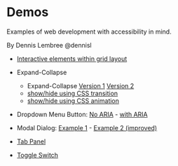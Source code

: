 # Demos

Examples of web development with accessibility in mind.

By Dennis Lembree @dennisl

- [Interactive elements within grid layout](https://weboverhauls.github.io/demos/grid/)

- Expand-Collapse
  - Expand-Collapse [Version 1](https://weboverhauls.github.io/demos/expand-collapse/) [Version 2](https://weboverhauls.github.io/demos/expand-collapse/index2.html)
  - [show/hide using CSS transition](https://weboverhauls.github.io/demos/transition/transition.html)
  - [show/hide using CSS animation](https://weboverhauls.github.io/demos/transition/animation.html)

- Dropdown Menu Button: [No ARIA](https://weboverhauls.github.io/demos/menu-button/no_aria.html) - [with ARIA](https://weboverhauls.github.io/demos/menu-button/with_aria.html)

- Modal Dialog: [Example 1](https://weboverhauls.github.io/demos/modal/modal_demo.html) - [Example 2 (improved)](https://weboverhauls.github.io/demos/modal/modal_demo2.html)

- [Tab Panel](https://weboverhauls.github.io/demos/tab-panel/)

- [Toggle Switch](https://weboverhauls.github.io/demos/toggle_switch/)
